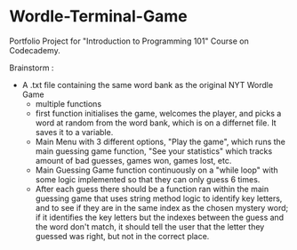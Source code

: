 # Wordle-Terminal-Game
Portfolio Project for "Introduction to Programming 101" Course on Codecademy. 

Brainstorm : 
  * A .txt file containing the same word bank as the original NYT Wordle Game
	* multiple functions
	* first function initialises the game, welcomes the player, and picks a word at random from the word bank, which is on a differnet file. It saves it to a variable.  
	* Main Menu with 3 different options, "Play the game", which runs the main guessing game function, "See your statistics" which tracks amount of bad guesses, games won, games lost, etc. 
	* Main Guessing Game function continuously on a "while loop" with some logic implemented so that they can only guess 6 times. 
	* After each guess there should be a function ran within the main guessing game that uses string method logic to identify key letters, and to see if they are in the same index as the chosen mystery word; if it identifies the key letters but the indexes between the guess and the word don't match, it should tell the user that the letter they guessed was right, but not in the correct place.
